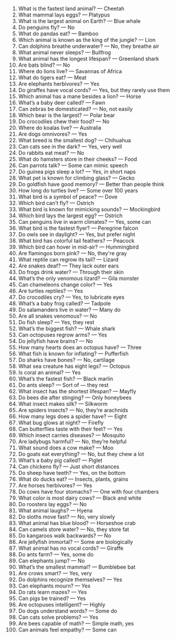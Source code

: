 1. What is the fastest land animal? — Cheetah
2. What mammal lays eggs? — Platypus
3. What is the largest animal on Earth? — Blue whale
4. Do penguins fly? — No
5. What do pandas eat? — Bamboo
6. Which animal is known as the king of the jungle? — Lion
7. Can dolphins breathe underwater? — No, they breathe air
8. What animal never sleeps? — Bullfrog
9. What animal has the longest lifespan? — Greenland shark
10. Are bats blind? — No
11. Where do lions live? — Savannas of Africa
12. What do tigers eat? — Meat
13. Are elephants herbivores? — Yes
14. Do giraffes have vocal cords? — Yes, but they rarely use them
15. Which animal has a mane besides a lion? — Horse
16. What’s a baby deer called? — Fawn
17. Can zebras be domesticated? — No, not easily
18. Which bear is the largest? — Polar bear
19. Do crocodiles chew their food? — No
20. Where do koalas live? — Australia
21. Are dogs omnivores? — Yes
22. What breed is the smallest dog? — Chihuahua
23. Can cats see in the dark? — Yes, very well
24. Do rabbits eat meat? — No
25. What do hamsters store in their cheeks? — Food
26. Can parrots talk? — Some can mimic speech
27. Do guinea pigs sleep a lot? — Yes, in short naps
28. What pet is known for climbing glass? — Gecko
29. Do goldfish have good memory? — Better than people think
30. How long do turtles live? — Some over 100 years
31. What bird is a symbol of peace? — Dove
32. Which bird can’t fly? — Ostrich
33. What bird is known for mimicking sounds? — Mockingbird
34. Which bird lays the largest egg? — Ostrich
35. Can penguins live in warm climates? — Yes, some can
36. What bird is the fastest flyer? — Peregrine falcon
37. Do owls see in daylight? — Yes, but prefer night
38. What bird has colorful tail feathers? — Peacock
39. Which bird can hover in mid-air? — Hummingbird
40. Are flamingos born pink? — No, they're gray
41. What reptile can regrow its tail? — Lizard
42. Are snakes deaf? — They lack outer ears
43. Do frogs drink water? — Through their skin
44. What’s the only venomous lizard? — Gila monster
45. Can chameleons change color? — Yes
46. Are turtles reptiles? — Yes
47. Do crocodiles cry? — Yes, to lubricate eyes
48. What’s a baby frog called? — Tadpole
49. Do salamanders live in water? — Many do
50. Are all snakes venomous? — No
51. Do fish sleep? — Yes, they rest
52. What’s the biggest fish? — Whale shark
53. Can octopuses regrow arms? — Yes
54. Do jellyfish have brains? — No
55. How many hearts does an octopus have? — Three
56. What fish is known for inflating? — Pufferfish
57. Do sharks have bones? — No, cartilage
58. What sea creature has eight legs? — Octopus
59. Is coral an animal? — Yes
60. What’s the fastest fish? — Black marlin
61. Do ants sleep? — Sort of — they rest
62. What insect has the shortest lifespan? — Mayfly
63. Do bees die after stinging? — Only honeybees
64. What insect makes silk? — Silkworm
65. Are spiders insects? — No, they’re arachnids
66. How many legs does a spider have? — Eight
67. What bug glows at night? — Firefly
68. Can butterflies taste with their feet? — Yes
69. Which insect carries diseases? — Mosquito
70. Are ladybugs harmful? — No, they’re helpful
71. What sound does a cow make? — Moo
72. Do goats eat everything? — No, but they chew a lot
73. What’s a baby pig called? — Piglet
74. Can chickens fly? — Just short distances
75. Do sheep have teeth? — Yes, on the bottom
76. What do ducks eat? — Insects, plants, grains
77. Are horses herbivores? — Yes
78. Do cows have four stomachs? — One with four chambers
79. What color is most dairy cows? — Black and white
80. Do roosters lay eggs? — No
81. What animal laughs? — Hyena
82. Do sloths move fast? — No, very slowly
83. What animal has blue blood? — Horseshoe crab
84. Can camels store water? — No, they store fat
85. Do kangaroos walk backwards? — No
86. Are jellyfish immortal? — Some are biologically
87. What animal has no vocal cords? — Giraffe
88. Do ants farm? — Yes, some do
89. Can elephants jump? — No
90. What’s the smallest mammal? — Bumblebee bat
91. Are crows smart? — Yes, very
92. Do dolphins recognize themselves? — Yes
93. Can elephants mourn? — Yes
94. Do rats learn mazes? — Yes
95. Can pigs be trained? — Yes
96. Are octopuses intelligent? — Highly
97. Do dogs understand words? — Some do
98. Can cats solve problems? — Yes
99. Are bees capable of math? — Simple math, yes
100. Can animals feel empathy? — Some can
